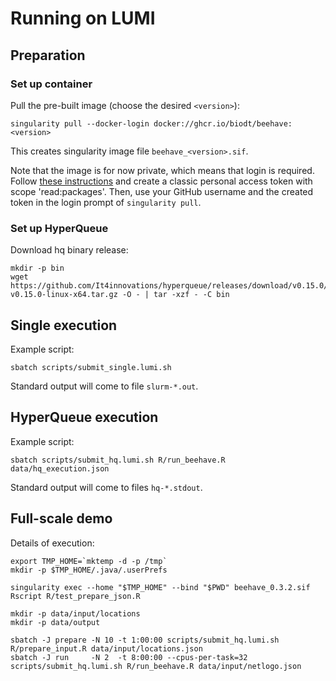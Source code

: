 # Running on LUMI

## Preparation

### Set up container

Pull the pre-built image (choose the desired `<version>`):

    singularity pull --docker-login docker://ghcr.io/biodt/beehave:<version>

This creates singularity image file `beehave_<version>.sif`.

Note that the image is for now private, which means that login is required.
Follow [these instructions](https://docs.github.com/en/authentication/keeping-your-account-and-data-secure/creating-a-personal-access-token#creating-a-personal-access-token-classic)
and create a classic personal access token with scope 'read:packages'.
Then, use your GitHub username and the created token in the login prompt of `singularity pull`.

### Set up HyperQueue

Download hq binary release:

    mkdir -p bin
    wget https://github.com/It4innovations/hyperqueue/releases/download/v0.15.0/hq-v0.15.0-linux-x64.tar.gz -O - | tar -xzf - -C bin


## Single execution

Example script:

    sbatch scripts/submit_single.lumi.sh

Standard output will come to file `slurm-*.out`.

## HyperQueue execution

Example script:

    sbatch scripts/submit_hq.lumi.sh R/run_beehave.R data/hq_execution.json

Standard output will come to files `hq-*.stdout`.


## Full-scale demo

Details of execution:

    export TMP_HOME=`mktemp -d -p /tmp`
    mkdir -p $TMP_HOME/.java/.userPrefs

    singularity exec --home "$TMP_HOME" --bind "$PWD" beehave_0.3.2.sif Rscript R/test_prepare_json.R

    mkdir -p data/input/locations
    mkdir -p data/output

    sbatch -J prepare -N 10 -t 1:00:00 scripts/submit_hq.lumi.sh R/prepare_input.R data/input/locations.json
    sbatch -J run     -N 2  -t 8:00:00 --cpus-per-task=32 scripts/submit_hq.lumi.sh R/run_beehave.R data/input/netlogo.json


